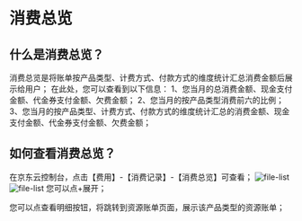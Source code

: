 # 消费总览
## 什么是消费总览？
消费总览是将账单按产品类型、计费方式、付款方式的维度统计汇总消费金额后展示给用户；
在此处，您可以查看到以下信息：
1、您当月的总消费金额、现金支付金额、代金券支付金额、欠费金额；
2、您当月的按产品类型消费前六的比例；
3、您当月的按产品类型、计费方式、付款方式的维度统计汇总的消费金额、现金支付金额、代金券支付金额、欠费金额；

## 如何查看消费总览？
在京东云控制台，点击【费用】-【消费记录】-【消费总览】可查看；
![file-list](https://github.com/jdcloudcom/cn/blob/edit/image/billing/%E6%80%BB%E8%A7%881.png)
![file-list](https://github.com/jdcloudcom/cn/blob/edit/image/billing/%E6%80%BB%E8%A7%883.png)
您可以点+展开；

您可以点查看明细按钮，将跳转到资源账单页面，展示该产品类型的资源账单；
